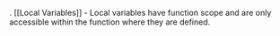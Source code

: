 . [[Local Variables]] - Local variables have function scope and are only accessible within the function where they are defined.